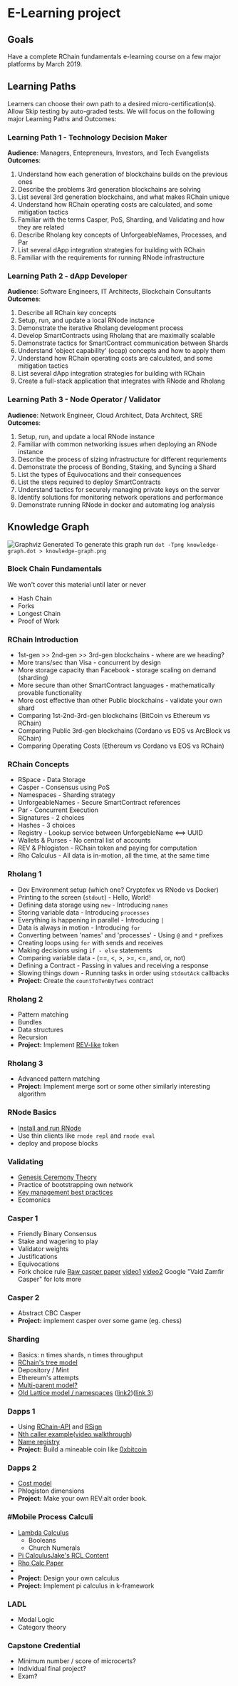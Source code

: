 # E-Learning project

## Goals

Have a complete RChain fundamentals e-learning course on a few major platforms by March 2019.

## Learning Paths

Learners can choose their own path to a desired micro-certification(s). Allow Skip testing by auto-graded tests.  We will focus on the following major Learning Paths and Outcomes:

### Learning Path 1 - Technology Decision Maker

**Audience**: Managers, Entepreneurs, Investors, and Tech Evangelists \
**Outcomes**:
 1. Understand how each generation of blockchains builds on the previous ones
 2. Describe the problems 3rd generation blockchains are solving
 3. List several 3rd generation blockchains, and what makes RChain unique
 4. Understand how RChain operating costs are calculated, and some mitigation tactics
 5. Familiar with the terms Casper, PoS, Sharding, and Validating and how they are related
 6. Describe Rholang key concepts of UnforgeableNames, Processes, and Par
 7. List several dApp integration strategies for building with RChain
 8. Familiar with the requirements for running RNode infrastructure


### Learning Path 2 - dApp Developer

**Audience**: Software Engineers, IT Architects, Blockchain Consultants \
**Outcomes**:
 1. Describe all RChain key concepts
 2. Setup, run, and update a local RNode instance
 3. Demonstrate the iterative Rholang development process
 4. Develop SmartContracts using Rholang that are maximally scalable
 5. Demonstrate tactics for SmartContract communication between Shards
 6. Understand 'object capability' (ocap) concepts and how to apply them
 7. Understand how RChain operating costs are calculated, and some mitigation tactics
 8. List several dApp integration strategies for building with RChain
 9. Create a full-stack application that integrates with RNode and Rholang


### Learning Path 3 - Node Operator / Validator

**Audience**: Network Engineer, Cloud Architect, Data Architect, SRE \
**Outcomes**:
 1. Setup, run, and update a local RNode instance
 2. Familiar with common networking issues when deploying an RNode instance
 3. Describe the process of sizing infrastructure for different requriements
 4. Demonstrate the process of Bonding, Staking, and Syncing a Shard
 5. List the types of Equivocations and their consequences
 6. List the steps required to deploy SmartContracts
 7. Understand tactics for securely managing private keys on the server
 8. Identify solutions for monitoring network operations and performance
 9. Demonstrate running RNode in docker and automating log analysis


## Knowledge Graph

![Graphviz Generated](knowledge-graph.png)
To generate this graph run `dot -Tpng knowledge-graph.dot > knowledge-graph.png`

### Block Chain Fundamentals
We won't cover this material until later or never
* Hash Chain
* Forks
* Longest Chain
* Proof of Work

### RChain Introduction
* 1st-gen >> 2nd-gen >> 3rd-gen blockchains - where are we heading?
* More trans/sec than Visa - concurrent by design
* More storage capacity than Facebook - storage scaling on demand (sharding)
* More secure than other SmartContract languages - mathematically provable functionality
* More cost effective than other Public blockchains - validate your own shard
* Comparing 1st-2nd-3rd-gen blockchains (BitCoin vs Ethereum vs RChain)
* Comparing Public 3rd-gen blockchains (Cordano vs EOS vs ArcBlock vs RChain)
* Comparing Operating Costs (Ethereum vs Cordano vs EOS vs RChain)

### RChain Concepts
* RSpace - Data Storage
* Casper - Consensus using PoS
* Namespaces - Sharding strategy
* UnforgeableNames - Secure SmartContract references
* Par - Concurrent Execution
* Signatures - 2 choices
* Hashes - 3 choices
* Registry - Lookup service between UnforgebleName <==> UUID
* Wallets & Purses - No central list of accounts
* REV & Phlogiston - RChain token and paying for computation
* Rho Calculus - All data is in-motion, all the time, at the same time

### Rholang 1
* Dev Environment setup (which one? Cryptofex vs RNode vs Docker)
* Printing to the screen (`stdout`) - Hello, World!
* Defining data storage using `new` - Introducing `names`
* Storing variable data - Introducing `processes`
* Everything is happening in parallel - Introducing `|`
* Data is always in motion - Introducing `for`
* Converting between 'names' and 'processes' - Using `@` and `*` prefixes
* Creating loops using `for` with sends and receives
* Making decisions using `if - else` statements
* Comparing variable data - (==, <, >, >=, <=, and, or, not)
* Defining a Contract - Passing in values and receiving a response
* Slowing things down - Running tasks in order using `stdoutAck` callbacks
* **Project:** Create the `countToTenByTwos` contract

### Rholang 2
* Pattern matching
* Bundles
* Data structures
* Recursion
* **Project:** Implement [REV-like](https://github.com/rchain/rchain/blob/dev/casper/src/main/rholang/MakeMint.rho) token

### Rholang 3
* Advanced pattern matching
* **Project:** Implement merge sort or some other similarly interesting algorithm

### RNode Basics
* [Install and run RNode](https://rchain.atlassian.net/wiki/spaces/CORE/pages/428376065/User+guide+for+running+RNode)
* Use thin clients like `rnode repl` and `rnode eval`
* deploy and propose blocks

### Validating
* [Genesis Ceremony Theory](https://rchain.atlassian.net/wiki/spaces/CORE/pages/485556483/Initializing+the+Blockchain+--+Protocol+for+generating+the+Genesis+block)
* Practice of bootstrapping own network
* [Key management best practices](https://www.youtube.com/watch?v=AQDCe585Lnc)
* Ecomonics

### Casper 1
* Friendly Binary Consensus
* Stake and wagering to play
* Validator weights
* Justifications
* Equivocations
* Fork choice rule
[Raw casper paper](https://github.com/ethereum/research/blob/master/papers/CasperTFG/CasperTFG.pdf)
[video1](https://www.youtube.com/watch?v=4LhC-jDaI00)
[video2](https://www.youtube.com/watch?v=7KywsP7QCos)
Google "Vald Zamfir Casper" for lots more

### Casper 2
* Abstract CBC Casper
* **Project:** implement casper over some game (eg. chess)

### Sharding
* Basics: n times shards, n times throughput
* [RChain's tree model](https://rchain.atlassian.net/wiki/spaces/CORE/pages/478445641/Shards+in+RChain)
* Depository / Mint
* Ethereum's attempts
* [Multi-parent model?]()
* [Old Lattice model / namespaces](https://rchain.atlassian.net/wiki/spaces/CORE/pages/238157964/Namespace+Sharding+Proposal) ([link2](https://rchain.atlassian.net/wiki/spaces/CORE/pages/389218311/Tree+vs+Lattice+Models+for+Namespaces+Sharding))([link 3](https://rchain.atlassian.net/wiki/spaces/CORE/pages/311722016/Powerset+shards))

### Dapps 1
* Using [RChain-API](https://github.com/rchain/rchain-api) and [RSign](https://github.com/dckc/RSign)
* [Nth caller example](https://rchain.atlassian.net/wiki/spaces/RHOL/pages/511541342/Name+registry+specification)([video walkthrough](https://youtu.be/LYkEB-TPGFo))
* [Name registry](https://rchain.atlassian.net/wiki/spaces/RHOL/pages/511541342/Name+registry+specification)
* **Project:** Build a mineable coin like [0xbitcoin](https://0xbitcoin.org/)

### Dapps 2
* [Cost model](https://rchain.atlassian.net/wiki/spaces/RHOL/pages/562036994/Cost+accounting+specification)
* Phlogiston dimensions
* **Project:** Make your own REV:alt order book.


### #Mobile Process Calculi
* [Lambda Calculus](https://www.youtube.com/watch?v=eis11j_iGMs)
  * Booleans
  * Church Numerals
* [Pi Calculus](http://www.lfcs.inf.ed.ac.uk/reports/91/ECS-LFCS-91-180/)[Jake's RCL Content](https://github.com/RChain-Collaborative-Learning)
* [Rho Calc Paper](https://www.sciencedirect.com/science/article/pii/S1571066105051893)
*
* **Project:** Design your own calculus
* **Project:** Implement pi calculus in k-framework

### LADL
* Modal Logic
* Category theory

### Capstone Credential
* Minimum number / score of microcerts?
* Individual final project?
* Exam?
